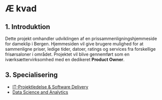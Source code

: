 # Æ kvad

## 1. Introduktion
Dette projekt omhandler udviklingen af en prissammenligningshjemmeside for dameklip i Bergen. Hjemmesiden vil give brugere mulighed for at sammenligne priser, ledige tider, datoer, ratings og services fra forskellige frisørsaloner i området. Projektet vil blive gennemført som en iværksættervirksomhed med en dedikeret **Product Owner**.


## 3. Specialisering
- [IT-Projektledelse & Software Delivery](blog/pl.md)
- [Data Science and Analytics](blog/dsa.md)
